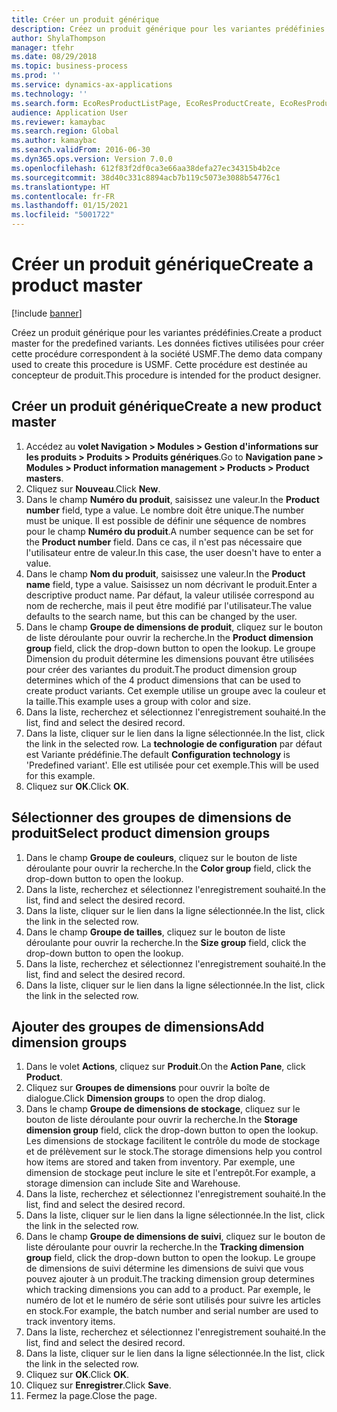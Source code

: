 ```yaml
---
title: Créer un produit générique
description: Créez un produit générique pour les variantes prédéfinies.
author: ShylaThompson
manager: tfehr
ms.date: 08/29/2018
ms.topic: business-process
ms.prod: ''
ms.service: dynamics-ax-applications
ms.technology: ''
ms.search.form: EcoResProductListPage, EcoResProductCreate, EcoResProductDetails, EcoResProductInventoryDimensionGroups
audience: Application User
ms.reviewer: kamaybac
ms.search.region: Global
ms.author: kamaybac
ms.search.validFrom: 2016-06-30
ms.dyn365.ops.version: Version 7.0.0
ms.openlocfilehash: 612f83f2df0ca3e66aa38defa27ec34315b4b2ce
ms.sourcegitcommit: 38d40c331c8894acb7b119c5073e3088b54776c1
ms.translationtype: HT
ms.contentlocale: fr-FR
ms.lasthandoff: 01/15/2021
ms.locfileid: "5001722"
---
```

# <a name="create-a-product-master"></a><span data-ttu-id="7f717-103">Créer un produit générique</span><span class="sxs-lookup"><span data-stu-id="7f717-103">Create a product master</span></span>

[!include [banner](../../includes/banner.md)]

<span data-ttu-id="7f717-104">Créez un produit générique pour les variantes prédéfinies.</span><span class="sxs-lookup"><span data-stu-id="7f717-104">Create a product master for the predefined variants.</span></span> <span data-ttu-id="7f717-105">Les données fictives utilisées pour créer cette procédure correspondent à la société USMF.</span><span class="sxs-lookup"><span data-stu-id="7f717-105">The demo data company used to create this procedure is USMF.</span></span> <span data-ttu-id="7f717-106">Cette procédure est destinée au concepteur de produit.</span><span class="sxs-lookup"><span data-stu-id="7f717-106">This procedure is intended for the product designer.</span></span>


## <a name="create-a-new-product-master"></a><span data-ttu-id="7f717-107">Créer un produit générique</span><span class="sxs-lookup"><span data-stu-id="7f717-107">Create a new product master</span></span>
1. <span data-ttu-id="7f717-108">Accédez au **volet Navigation > Modules > Gestion d'informations sur les produits > Produits > Produits génériques**.</span><span class="sxs-lookup"><span data-stu-id="7f717-108">Go to **Navigation pane > Modules > Product information management > Products > Product masters**.</span></span>
2. <span data-ttu-id="7f717-109">Cliquez sur **Nouveau**.</span><span class="sxs-lookup"><span data-stu-id="7f717-109">Click **New**.</span></span>
3. <span data-ttu-id="7f717-110">Dans le champ **Numéro du produit**, saisissez une valeur.</span><span class="sxs-lookup"><span data-stu-id="7f717-110">In the **Product number** field, type a value.</span></span> <span data-ttu-id="7f717-111">Le nombre doit être unique.</span><span class="sxs-lookup"><span data-stu-id="7f717-111">The number must be unique.</span></span> <span data-ttu-id="7f717-112">Il est possible de définir une séquence de nombres pour le champ **Numéro du produit**.</span><span class="sxs-lookup"><span data-stu-id="7f717-112">A number sequence can be set for the **Product number** field.</span></span> <span data-ttu-id="7f717-113">Dans ce cas, il n'est pas nécessaire que l'utilisateur entre de valeur.</span><span class="sxs-lookup"><span data-stu-id="7f717-113">In this case, the user doesn't have to enter a value.</span></span>
4. <span data-ttu-id="7f717-114">Dans le champ **Nom du produit**, saisissez une valeur.</span><span class="sxs-lookup"><span data-stu-id="7f717-114">In the **Product name** field, type a value.</span></span> <span data-ttu-id="7f717-115">Saisissez un nom décrivant le produit.</span><span class="sxs-lookup"><span data-stu-id="7f717-115">Enter a descriptive product name.</span></span> <span data-ttu-id="7f717-116">Par défaut, la valeur utilisée correspond au nom de recherche, mais il peut être modifié par l'utilisateur.</span><span class="sxs-lookup"><span data-stu-id="7f717-116">The value defaults to the search name, but this can be changed by the user.</span></span>
5. <span data-ttu-id="7f717-117">Dans le champ **Groupe de dimensions de produit**, cliquez sur le bouton de liste déroulante pour ouvrir la recherche.</span><span class="sxs-lookup"><span data-stu-id="7f717-117">In the **Product dimension group** field, click the drop-down button to open the lookup.</span></span> <span data-ttu-id="7f717-118">Le groupe Dimension du produit détermine les dimensions pouvant être utilisées pour créer des variantes du produit.</span><span class="sxs-lookup"><span data-stu-id="7f717-118">The product dimension group determines which of the 4 product dimensions that can be used to create product variants.</span></span> <span data-ttu-id="7f717-119">Cet exemple utilise un groupe avec la couleur et la taille.</span><span class="sxs-lookup"><span data-stu-id="7f717-119">This example uses a group with color and size.</span></span>
6. <span data-ttu-id="7f717-120">Dans la liste, recherchez et sélectionnez l'enregistrement souhaité.</span><span class="sxs-lookup"><span data-stu-id="7f717-120">In the list, find and select the desired record.</span></span>
7. <span data-ttu-id="7f717-121">Dans la liste, cliquer sur le lien dans la ligne sélectionnée.</span><span class="sxs-lookup"><span data-stu-id="7f717-121">In the list, click the link in the selected row.</span></span> <span data-ttu-id="7f717-122">La **technologie de configuration** par défaut est Variante prédéfinie.</span><span class="sxs-lookup"><span data-stu-id="7f717-122">The default **Configuration technology** is 'Predefined variant'.</span></span> <span data-ttu-id="7f717-123">Elle est utilisée pour cet exemple.</span><span class="sxs-lookup"><span data-stu-id="7f717-123">This will be used for this example.</span></span>
8. <span data-ttu-id="7f717-124">Cliquez sur **OK**.</span><span class="sxs-lookup"><span data-stu-id="7f717-124">Click **OK**.</span></span>

## <a name="select-product-dimension-groups"></a><span data-ttu-id="7f717-125">Sélectionner des groupes de dimensions de produit</span><span class="sxs-lookup"><span data-stu-id="7f717-125">Select product dimension groups</span></span>
1. <span data-ttu-id="7f717-126">Dans le champ **Groupe de couleurs**, cliquez sur le bouton de liste déroulante pour ouvrir la recherche.</span><span class="sxs-lookup"><span data-stu-id="7f717-126">In the **Color group** field, click the drop-down button to open the lookup.</span></span>
2. <span data-ttu-id="7f717-127">Dans la liste, recherchez et sélectionnez l'enregistrement souhaité.</span><span class="sxs-lookup"><span data-stu-id="7f717-127">In the list, find and select the desired record.</span></span>
3. <span data-ttu-id="7f717-128">Dans la liste, cliquer sur le lien dans la ligne sélectionnée.</span><span class="sxs-lookup"><span data-stu-id="7f717-128">In the list, click the link in the selected row.</span></span>
4. <span data-ttu-id="7f717-129">Dans le champ **Groupe de tailles**, cliquez sur le bouton de liste déroulante pour ouvrir la recherche.</span><span class="sxs-lookup"><span data-stu-id="7f717-129">In the **Size group** field, click the drop-down button to open the lookup.</span></span>
5. <span data-ttu-id="7f717-130">Dans la liste, recherchez et sélectionnez l'enregistrement souhaité.</span><span class="sxs-lookup"><span data-stu-id="7f717-130">In the list, find and select the desired record.</span></span>
6. <span data-ttu-id="7f717-131">Dans la liste, cliquer sur le lien dans la ligne sélectionnée.</span><span class="sxs-lookup"><span data-stu-id="7f717-131">In the list, click the link in the selected row.</span></span>

## <a name="add-dimension-groups"></a><span data-ttu-id="7f717-132">Ajouter des groupes de dimensions</span><span class="sxs-lookup"><span data-stu-id="7f717-132">Add dimension groups</span></span>
1. <span data-ttu-id="7f717-133">Dans le volet **Actions**, cliquez sur **Produit**.</span><span class="sxs-lookup"><span data-stu-id="7f717-133">On the **Action Pane**, click **Product**.</span></span>
2. <span data-ttu-id="7f717-134">Cliquez sur **Groupes de dimensions** pour ouvrir la boîte de dialogue.</span><span class="sxs-lookup"><span data-stu-id="7f717-134">Click **Dimension groups** to open the drop dialog.</span></span>
3. <span data-ttu-id="7f717-135">Dans le champ **Groupe de dimensions de stockage**, cliquez sur le bouton de liste déroulante pour ouvrir la recherche.</span><span class="sxs-lookup"><span data-stu-id="7f717-135">In the **Storage dimension group** field, click the drop-down button to open the lookup.</span></span> <span data-ttu-id="7f717-136">Les dimensions de stockage facilitent le contrôle du mode de stockage et de prélèvement sur le stock.</span><span class="sxs-lookup"><span data-stu-id="7f717-136">The storage dimensions help you control how items are stored and taken from inventory.</span></span> <span data-ttu-id="7f717-137">Par exemple, une dimension de stockage peut inclure le site et l'entrepôt.</span><span class="sxs-lookup"><span data-stu-id="7f717-137">For example, a storage dimension can include Site and Warehouse.</span></span>
4. <span data-ttu-id="7f717-138">Dans la liste, recherchez et sélectionnez l'enregistrement souhaité.</span><span class="sxs-lookup"><span data-stu-id="7f717-138">In the list, find and select the desired record.</span></span>
5. <span data-ttu-id="7f717-139">Dans la liste, cliquer sur le lien dans la ligne sélectionnée.</span><span class="sxs-lookup"><span data-stu-id="7f717-139">In the list, click the link in the selected row.</span></span>
6. <span data-ttu-id="7f717-140">Dans le champ **Groupe de dimensions de suivi**, cliquez sur le bouton de liste déroulante pour ouvrir la recherche.</span><span class="sxs-lookup"><span data-stu-id="7f717-140">In the **Tracking dimension group** field, click the drop-down button to open the lookup.</span></span> <span data-ttu-id="7f717-141">Le groupe de dimensions de suivi détermine les dimensions de suivi que vous pouvez ajouter à un produit.</span><span class="sxs-lookup"><span data-stu-id="7f717-141">The tracking dimension group determines which tracking dimensions you can add to a product.</span></span> <span data-ttu-id="7f717-142">Par exemple, le numéro de lot et le numéro de série sont utilisés pour suivre les articles en stock.</span><span class="sxs-lookup"><span data-stu-id="7f717-142">For example, the batch number and serial number are used to track inventory items.</span></span>
7. <span data-ttu-id="7f717-143">Dans la liste, recherchez et sélectionnez l'enregistrement souhaité.</span><span class="sxs-lookup"><span data-stu-id="7f717-143">In the list, find and select the desired record.</span></span>
8. <span data-ttu-id="7f717-144">Dans la liste, cliquer sur le lien dans la ligne sélectionnée.</span><span class="sxs-lookup"><span data-stu-id="7f717-144">In the list, click the link in the selected row.</span></span>
9. <span data-ttu-id="7f717-145">Cliquez sur **OK**.</span><span class="sxs-lookup"><span data-stu-id="7f717-145">Click **OK**.</span></span>
10. <span data-ttu-id="7f717-146">Cliquez sur **Enregistrer**.</span><span class="sxs-lookup"><span data-stu-id="7f717-146">Click **Save**.</span></span>
11. <span data-ttu-id="7f717-147">Fermez la page.</span><span class="sxs-lookup"><span data-stu-id="7f717-147">Close the page.</span></span>

